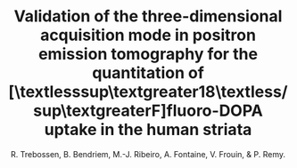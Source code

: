 ---
author: R. Trebossen, B. Bendriem, M.-J. Ribeiro, A. Fontaine, V. Frouin, & P. Remy.
title: Validation of the three-dimensional acquisition mode in positron emission tomography for the quantitation of [\textlesssup\textgreater18\textless/sup\textgreaterF]fluoro-DOPA uptake in the human striata
journal: Journal of Cerebral Blood Flow and Metabolism
year: 1998
type: article
volume: 18
number: 9
---